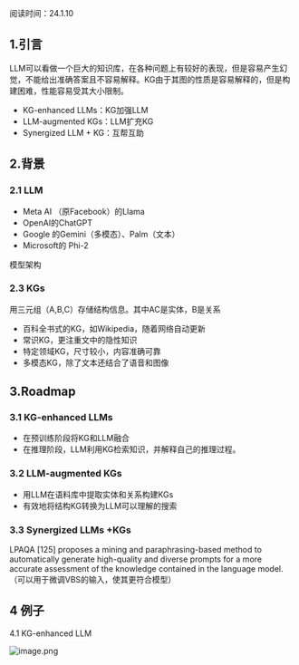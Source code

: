 
阅读时间：24.1.10

## 1.引言
LLM可以看做一个巨大的知识库，在各种问题上有较好的表现，但是容易产生幻觉，不能给出准确答案且不容易解释。KG由于其图的性质是容易解释的，但是构建困难，性能容易受其大小限制。
+ KG-enhanced LLMs：KG加强LLM
+ LLM-augmented KGs：LLM扩充KG
+ Synergized LLM + KG：互帮互助

## 2.背景
### 2.1 LLM
+ Meta AI （原Facebook）的Llama
+ OpenAI的ChatGPT 
+ Google 的Gemini（多模态）、Palm（文本） 
+ Microsoft的  Phi-2

模型架构

### 2.3 KGs
用三元组（A,B,C）存储结构信息。其中AC是实体，B是关系
+ 百科全书式的KG，如Wikipedia，随着网络自动更新
+ 常识KG，更注重文中的隐性知识
+ 特定领域KG，尺寸较小，内容准确可靠
+ 多模态KG，除了文本还结合了语音和图像

## 3.Roadmap
### 3.1 KG-enhanced LLMs
+ 在预训练阶段将KG和LLM融合
+ 在推理阶段，LLM利用KG检索知识，并解释自己的推理过程。
### 3.2 LLM-augmented KGs
+ 用LLM在语料库中提取实体和关系构建KGs
+ 有效地将结构KG转换为LLM可以理解的搜索
### 3.3 Synergized LLMs +KGs

LPAQA [125] proposes a mining and paraphrasing-based
method to automatically generate high-quality and diverse
prompts for a more accurate assessment of the knowledge
contained in the language model.  （可以用于微调VBS的输入，使其更符合模型）

## 4 例子

4.1 KG-enhanced LLM 

![image.png](https://cdn.jsdelivr.net/gh/Thomas333333/MyPostImage/Images/20240114171845.png)
